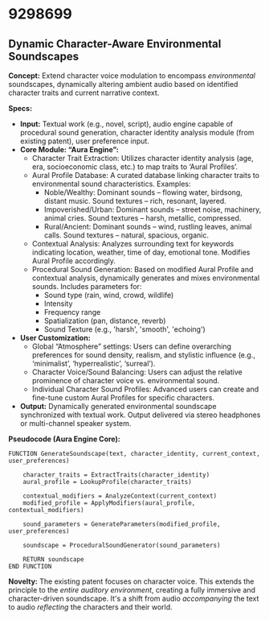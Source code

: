 # 9298699

## Dynamic Character-Aware Environmental Soundscapes

**Concept:** Extend character voice modulation to encompass *environmental* soundscapes, dynamically altering ambient audio based on identified character traits and current narrative context.

**Specs:**

*   **Input:** Textual work (e.g., novel, script), audio engine capable of procedural sound generation, character identity analysis module (from existing patent), user preference input.
*   **Core Module: “Aura Engine”:**
    *   Character Trait Extraction: Utilizes character identity analysis (age, era, socioeconomic class, etc.) to map traits to ‘Aural Profiles’.
    *   Aural Profile Database: A curated database linking character traits to environmental sound characteristics.  Examples:
        *   Noble/Wealthy: Dominant sounds – flowing water, birdsong, distant music.  Sound textures – rich, resonant, layered.
        *   Impoverished/Urban: Dominant sounds – street noise, machinery, animal cries.  Sound textures – harsh, metallic, compressed.
        *   Rural/Ancient: Dominant sounds – wind, rustling leaves, animal calls.  Sound textures – natural, spacious, organic.
    *   Contextual Analysis:  Analyzes surrounding text for keywords indicating location, weather, time of day, emotional tone.  Modifies Aural Profile accordingly.
    *   Procedural Sound Generation:  Based on modified Aural Profile and contextual analysis, dynamically generates and mixes environmental sounds.  Includes parameters for:
        *   Sound type (rain, wind, crowd, wildlife)
        *   Intensity
        *   Frequency range
        *   Spatialization (pan, distance, reverb)
        *   Sound Texture (e.g., 'harsh', 'smooth', 'echoing')
*   **User Customization:**
    *   Global “Atmosphere” settings:  Users can define overarching preferences for sound density, realism, and stylistic influence (e.g., ‘minimalist’, ‘hyperrealistic’, ‘surreal’).
    *   Character Voice/Sound Balancing:  Users can adjust the relative prominence of character voice vs. environmental sound.
    *   Individual Character Sound Profiles: Advanced users can create and fine-tune custom Aural Profiles for specific characters.
*   **Output:** Dynamically generated environmental soundscape synchronized with textual work.  Output delivered via stereo headphones or multi-channel speaker system.

**Pseudocode (Aura Engine Core):**

```
FUNCTION GenerateSoundscape(text, character_identity, current_context, user_preferences)

    character_traits = ExtractTraits(character_identity)
    aural_profile = LookupProfile(character_traits)

    contextual_modifiers = AnalyzeContext(current_context)
    modified_profile = ApplyModifiers(aural_profile, contextual_modifiers)

    sound_parameters = GenerateParameters(modified_profile, user_preferences)

    soundscape = ProceduralSoundGenerator(sound_parameters)

    RETURN soundscape
END FUNCTION
```

**Novelty:**  The existing patent focuses on character voice. This extends the principle to the *entire auditory environment*, creating a fully immersive and character-driven soundscape.  It's a shift from audio *accompanying* the text to audio *reflecting* the characters and their world.